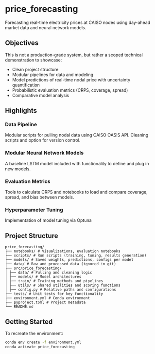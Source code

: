# price_forecasting

Forecasting real-time electricity prices at CAISO nodes using day-ahead market data and neural network models.

## Objectives

This is not a production-grade system, but rather a scoped technical demonstration to showcase:
- Clean project structure
- Modular pipelines for data and modeling
- Model predictions of real-time nodal price with uncertainty quantification
- Probabilistic evaluation metrics (CRPS, coverage, spread)
- Comparative model analysis

## Highlights

### Data Pipeline 
Modular scripts for pulling nodal data using CAISO OASIS API. Cleaning scripts and option for version control.

### Modular Neural Network Models
A baseline LSTM model included with functionality to define and plug in new models.

### Evaluation Metrics
Tools to calculate CRPS and notebooks to load and compare coverage, spread, and bias between models. 

### Hyperparameter Tuning
Implementation of model tuning via Optuna

## Project Structure

```text
price_forecasting/
├── notebooks/ # Visualizations, evaluation notebooks
├── scripts/ # Run scripts (training, tuning, results generation)
├── models/ # Saved weights, predictions, configs per model
├── data/ # Raw and processed data (ignored in git)
├── src/price_forecasting/
│ ├── data/ # Pulling and cleaning logic
│ ├── models/ # Model architectures
│ ├── train/ # Training methods and pipelines
│ ├── utils/ # Shared utilities and scoring functions
│ ├── config.py # Relative paths and configurations
├── tests/ # Unit tests for key functionality
├── environment.yml # Conda environment
├── pyproject.toml # Project metadata
└── README.md
```

## Getting Started

To recreate the environment:

```bash
conda env create -f environment.yml
conda activate price_forecasting
```
